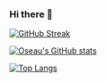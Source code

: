 ### Hi there 👋

[![GitHub Streak](https://github-readme-streak-stats.herokuapp.com/?user=oseau)](https://git.io/streak-stats)

[![Oseau's GitHub stats](https://github-readme-stats-oseau.vercel.app/api?username=oseau&count_private=true&show_icons=true)](https://github.com/anuraghazra/github-readme-stats)

[![Top Langs](https://github-readme-stats-oseau.vercel.app/api/top-langs/?username=oseau&layout=compact&langs_count=10)](https://github.com/anuraghazra/github-readme-stats)

<!--
**oseau/oseau** is a ✨ _special_ ✨ repository because its `README.md` (this file) appears on your GitHub profile.

Here are some ideas to get you started:

- 🔭 I’m currently working on ...
- 🌱 I’m currently learning ...
- 👯 I’m looking to collaborate on ...
- 🤔 I’m looking for help with ...
- 💬 Ask me about ...
- 📫 How to reach me: ...
- 😄 Pronouns: ...
- ⚡ Fun fact: ...
-->
